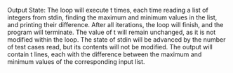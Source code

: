 Output State: The loop will execute t times, each time reading a list of integers from stdin, finding the maximum and minimum values in the list, and printing their difference. After all iterations, the loop will finish, and the program will terminate. The value of t will remain unchanged, as it is not modified within the loop. The state of stdin will be advanced by the number of test cases read, but its contents will not be modified. The output will contain t lines, each with the difference between the maximum and minimum values of the corresponding input list.